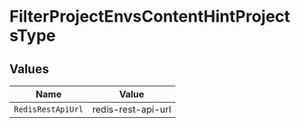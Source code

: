 # FilterProjectEnvsContentHintProjectsType


## Values

| Name               | Value              |
| ------------------ | ------------------ |
| `RedisRestApiUrl`  | redis-rest-api-url |